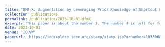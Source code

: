 ```yaml
---
title: "DFM-X: Augmentation by Leveraging Prior Knowledge of Shortcut Learning"
collection: publications
permalink: /publication/2023-10-01-dfmX
excerpt: 'This paper is about the number 3. The number 4 is left for future work.'
date: 2023-10-01
venue: 'ICCVW'
paperurl: 'https://ieeexplore.ieee.org/stamp/stamp.jsp?arnumber=10350684'
---
```


